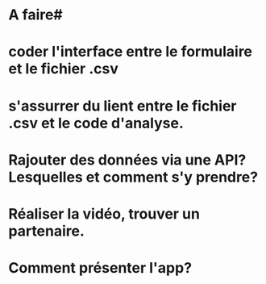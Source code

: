 
# A faire# 

# coder l'interface entre le formulaire et le fichier .csv
# s'assurrer du lient entre le fichier .csv et le code d'analyse.
# Rajouter des données via une API? Lesquelles et comment s'y prendre?
# Réaliser la vidéo, trouver un partenaire. 
# Comment présenter l'app?
